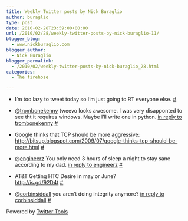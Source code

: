```yaml
---
title: Weekly Twitter posts by Nick Buraglio
author: buraglio
type: post
date: 2010-02-28T23:59:00+00:00
url: /2010/02/28/weekly-twitter-posts-by-nick-buraglio-11/
blogger_blog:
  - www.nickburaglio.com
blogger_author:
  - Nick Buraglio
blogger_permalink:
  - /2010/02/weekly-twitter-posts-by-nick-buraglio_28.html
categories:
  - The firehose

---
```

</p> 

  * I&#8217;m too lazy to tweet today so I&#8217;m just going to RT everyone else. [#][1] 


  * @[trombonekenny][2] tweevo looks awesome. I was very disapponted to see tht it requires windows. Maybe I&#8217;ll write one in python. [in reply to trombonekenny][3] [#][4] 


  * Google thinks that TCP should be more aggressive: <a href="http://bitsup.blogspot.com/2009/07/google-thinks-tcp-should-be-more.html" rel="nofollow">http://bitsup.blogspot.com/2009/07/google-thinks-tcp-should-be-more.html</a> [#][5] 


  * @[engineerz][6] You only need 3 hours of sleep a night to stay sane according to my dad. [in reply to engineerz][7] [#][8] 


  * AT&T Getting HTC Desire in may or June?  
    <a href="http://is.gd/92D4t" rel="nofollow">http://is.gd/92D4t</a> [#][9] 


  * @[corbinsiddall][10] you aren&#8217;t doing integrity anymore? [in reply to corbinsiddall][11] [#][12] 
</ul> 



Powered by [Twitter Tools][13]

 [1]: http://twitter.com/buraglio/statuses/9501254384
 [2]: http://twitter.com/trombonekenny
 [3]: http://twitter.com/trombonekenny/statuses/9497341753
 [4]: http://twitter.com/buraglio/statuses/9501420625
 [5]: http://twitter.com/buraglio/statuses/9511165567
 [6]: http://twitter.com/engineerz
 [7]: http://twitter.com/engineerz/statuses/9507356930
 [8]: http://twitter.com/buraglio/statuses/9511200799
 [9]: http://twitter.com/buraglio/statuses/9551945975
 [10]: http://twitter.com/corbinsiddall
 [11]: http://twitter.com/corbinsiddall/statuses/9699863155
 [12]: http://twitter.com/buraglio/statuses/9712186990
 [13]: http://alexking.org/projects/wordpress